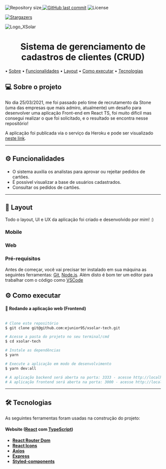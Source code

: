 <p><img alt="Repository size" src="https://img.shields.io/github/repo-size/ejunior95/xsolar-tech"><a href="https://github.com/ejunior95/xsolar-tech/commits/main"> <img alt="GitHub last commit" src="https://img.shields.io/github/last-commit/ejunior95/xsolar-tech"></a> <img alt="License" src="https://img.shields.io/badge/license-MIT-brightgreen">

<a href="https://github.com/ejunior95/xsolar-tech/stargazers"><img alt="Stargazers" src="https://img.shields.io/github/stars/ejunior95/xsolar-tech?style=social"></a>
</p>

![Logo_XSolar](https://user-images.githubusercontent.com/59847806/117602436-1b9c4880-b127-11eb-9b14-5f1ff89c6173.png)
<h1 align="center">Sistema de gerenciamento de cadastros de clientes (CRUD)</h1>

<p>
  • <a href="#-sobre-o-projeto">Sobre</a>
  • <a href="#-funcionalidades">Funcionalidades</a>
  • <a href="#-layout">Layout</a>
  • <a href="#-como-executar-o-projeto">Como executar</a> 
  • <a href="#-tecnologias">Tecnologias</a>
</p>

## 💻 Sobre o projeto<p id="-sobre-o-projeto"></p>

No dia 25/03/2021, me foi passado pelo time de recrutamento da Stone (uma das empresas que mais admiro, atualmente) um desafio para desenvolver uma aplicação Front-end em React TS, foi muito dificil mas consegui realizar o que foi solicitado, e o resultado se encontra nesse repositório!

A aplicação foi publicada via o serviço da Heroku e pode ser visualizado <a href="http://cred-rock-front.herokuapp.com/home">neste link</a>.

---

## ⚙️ Funcionalidades<p id="-funcionalidades"></p>

- O sistema auxilia os analistas para aprovar ou rejeitar pedidos de cartões.
- É possivel visualizar a base de usuários cadastrados.
- Consultar os pedidos de cartões.

---

## 🎨 Layout

Todo o layout, UI e UX da aplicação foi criado e desenvolvido por mim! :)

### Mobile


### Web


### Pré-requisitos

Antes de começar, você vai precisar ter instalado em sua máquina as seguintes ferramentas:
[Git](https://git-scm.com), [Node.js](https://nodejs.org/en/). 
Além disto é bom ter um editor para trabalhar com o código como [VSCode](https://code.visualstudio.com/)

## ⚙ Como executar<p id="-como-executar-o-projeto"></p>

#### 🧭 Rodando a aplicação web (Frontend)

```bash

# Clone este repositório
$ git clone git@github.com:ejunior95/xsolar-tech.git

# Acesse a pasta do projeto no seu terminal/cmd
$ cd xsolar-tech

# Instale as dependências
$ yarn

# Execute a aplicação em modo de desenvolvimento
$ yarn dev:all

# A aplicação backend será aberta na porta: 3333 - acesse http://localhost:3333
# A aplicação frontend será aberta na porta: 3000 - acesse http://localhost:3000

```

---

## 🛠 Tecnologias<p id="-tecnologias"></p>

As seguintes ferramentas foram usadas na construção do projeto:

#### **Website**  ([React](https://reactjs.org/) com [TypeScript](https://www.typescriptlang.org/))

-   **[React Router Dom](https://github.com/ReactTraining/react-router/tree/master/packages/react-router-dom)**
-   **[React Icons](https://react-icons.github.io/react-icons/)**
-   **[Axios](https://github.com/axios/axios)**
-   **[Express](https://expressjs.com/pt-br/)**
-   **[Styled-components](https://styled-components.com/)**

